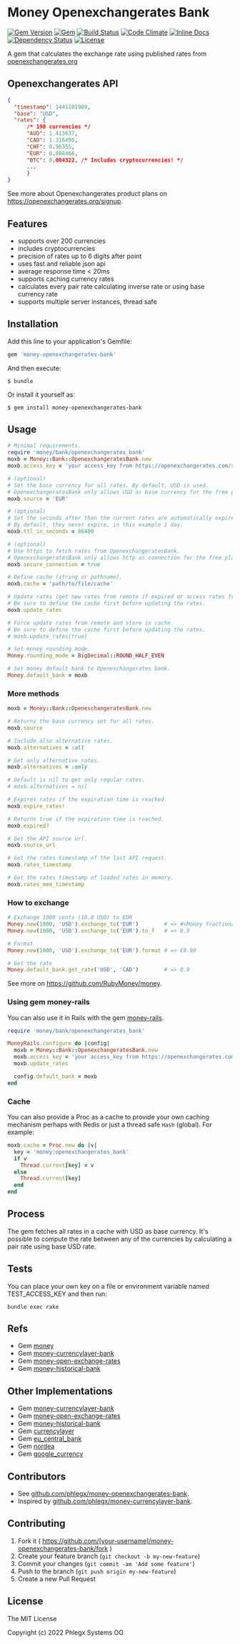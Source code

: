 # Money Openexchangerates Bank

[![Gem Version](https://badge.fury.io/rb/money-openexchangerates-bank.svg)](https://rubygems.org/gems/money-openexchangerates-bank)
[![Gem](https://img.shields.io/gem/dt/money-openexchangerates-bank.svg?maxAge=2592000)](https://rubygems.org/gems/money-openexchangerates-bank)
[![Build Status](https://secure.travis-ci.org/phlegx/money-openexchangerates-bank.svg?branch=master)](https://travis-ci.org/phlegx/money-openexchangerates-bank)
[![Code Climate](https://codeclimate.com/github/phlegx/money-openexchangerates-bank.svg)](https://codeclimate.com/github/phlegx/money-openexchangerates-bank)
[![Inline Docs](https://inch-ci.org/github/phlegx/money-openexchangerates-bank.svg?branch=master)](http://inch-ci.org/github/phlegx/money-openexchangerates-bank)
[![Dependency Status](https://gemnasium.com/phlegx/money-openexchangerates-bank.svg)](https://gemnasium.com/phlegx/money-openexchangerates-bank)
[![License](https://img.shields.io/github/license/phlegx/money-openexchangerates-bank.svg)](http://opensource.org/licenses/MIT)

A gem that calculates the exchange rate using published rates from
[openexchangerates.org](https://openexchangerates.org/)

## Openexchangerates API

~~~ json
{
  "timestamp": 1441101909,
  "base": "USD",
  "rates": {
      /* 190 currencies */
      "AUD": 1.413637,
      "CAD": 1.316495,
      "CHF": 0.96355,
      "EUR": 0.888466,
      "BTC": 0.004322, /* Includes cryptocurrencies! */
      ...
      }
}
~~~

See more about Openexchangerates product plans on https://openexchangerates.org/signup.

## Features

* supports over 200 currencies
* includes cryptocurrencies
* precision of rates up to 6 digits after point
* uses fast and reliable json api
* average response time < 20ms
* supports caching currency rates
* calculates every pair rate calculating inverse rate or using base currency rate
* supports multiple server instances, thread safe

## Installation

Add this line to your application's Gemfile:

```ruby
gem 'money-openexchangerates-bank'
```

And then execute:

    $ bundle

Or install it yourself as:

    $ gem install money-openexchangerates-bank

## Usage

~~~ ruby
# Minimal requirements.
require 'money/bank/openexchangerates_bank'
moxb = Money::Bank::OpenexchangeratesBank.new
moxb.access_key = 'your access_key from https://openexchangerates.com/signup'

# (optional)
# Set the base currency for all rates. By default, USD is used.
# OpenexchangeratesBank only allows USD as base currency for the free plan users.
moxb.source = 'EUR'

# (optional)
# Set the seconds after than the current rates are automatically expired.
# By default, they never expire, in this example 1 day.
moxb.ttl_in_seconds = 86400

# (optional)
# Use https to fetch rates from OpenexchangeratesBank.
# OpenexchangeratesBank only allows http as connection for the free plan users.
moxb.secure_connection = true

# Define cache (string or pathname).
moxb.cache = 'path/to/file/cache'

# Update rates (get new rates from remote if expired or access rates from cache).
# Be sure to define the cache first before updating the rates.
moxb.update_rates

# Force update rates from remote and store in cache.
# Be sure to define the cache first before updating the rates.
# moxb.update_rates(true)

# Set money rounding mode.
Money.rounding_mode = BigDecimal::ROUND_HALF_EVEN

# Set money default bank to Openexchangerates bank.
Money.default_bank = moxb
~~~

### More methods

~~~ ruby
moxb = Money::Bank::OpenexchangeratesBank.new

# Returns the base currency set for all rates.
moxb.source

# Include also alternative rates.
moxb.alternatives = :all

# Get only alternative rates.
moxb.alternatives = :only

# Default is nil to get only regular rates.
# moxb.alternatives = nil

# Expires rates if the expiration time is reached.
moxb.expire_rates!

# Returns true if the expiration time is reached.
moxb.expired?

# Get the API source url.
moxb.source_url

# Get the rates timestamp of the last API request.
moxb.rates_timestamp

# Get the rates timestamp of loaded rates in memory.
moxb.rates_mem_timestamp
~~~

### How to exchange

~~~ ruby
# Exchange 1000 cents (10.0 USD) to EUR
Money.new(1000, 'USD').exchange_to('EUR')        # => #<Money fractional:89 currency:EUR>
Money.new(1000, 'USD').exchange_to('EUR').to_f   # => 8.9

# Format
Money.new(1000, 'USD').exchange_to('EUR').format # => €8.90

# Get the rate
Money.default_bank.get_rate('USD', 'CAD')        # => 0.9
~~~

See more on https://github.com/RubyMoney/money.

### Using gem money-rails

You can also use it in Rails with the gem [money-rails](https://github.com/RubyMoney/money-rails).

~~~ ruby
require 'money/bank/openexchangerates_bank'

MoneyRails.configure do |config|
  moxb = Money::Bank::OpenexchangeratesBank.new
  moxb.access_key = 'your access_key from https://openexchangerates.com/signup'
  moxb.update_rates

  config.default_bank = moxb
end
~~~

### Cache

You can also provide a Proc as a cache to provide your own caching mechanism
perhaps with Redis or just a thread safe `Hash` (global). For example:

~~~ ruby
moxb.cache = Proc.new do |v|
  key = 'money:openexchangerates_bank'
  if v
    Thread.current[key] = v
  else
    Thread.current[key]
  end
end
~~~

## Process

The gem fetches all rates in a cache with USD as base currency. It's possible to compute the rate between any of the currencies by calculating a pair rate using base USD rate.

## Tests

You can place your own key on a file or environment
variable named TEST_ACCESS_KEY and then run:

~~~
bundle exec rake
~~~

## Refs

* Gem [money](https://github.com/RubyMoney/money)
* Gem [money-currencylayer-bank](https://github.com/phlegx/money-currencylayer-bank)
* Gem [money-open-exchange-rates](https://github.com/spk/money-open-exchange-rates)
* Gem [money-historical-bank](https://github.com/atwam/money-historical-bank)

## Other Implementations

* Gem [money-currencylayer-bank](https://github.com/phlegx/money-currencylayer-bank)
* Gem [money-open-exchange-rates](https://github.com/spk/money-open-exchange-rates)
* Gem [money-historical-bank](https://github.com/atwam/money-historical-bank)
* Gem [currencylayer](https://github.com/askuratovsky/currencylayer)
* Gem [eu_central_bank](https://github.com/RubyMoney/eu_central_bank)
* Gem [nordea](https://github.com/matiaskorhonen/nordea)
* Gem [google_currency](https://github.com/RubyMoney/google_currency)

## Contributors

* See [github.com/phlegx/money-openexchangerates-bank](https://github.com/phlegx/money-openexchangerates-bank/graphs/contributors).
* Inspired by [github.com/phlegx/money-currencylayer-bank](https://github.com/phlegx/money-currencylayer-bank/graphs/contributors).

## Contributing

1. Fork it ( https://github.com/[your-username]/money-openexchangerates-bank/fork )
2. Create your feature branch (`git checkout -b my-new-feature`)
3. Commit your changes (`git commit -am 'Add some feature'`)
4. Push to the branch (`git push origin my-new-feature`)
5. Create a new Pull Request

## License

The MIT License

Copyright (c) 2022 Phlegx Systems OG
